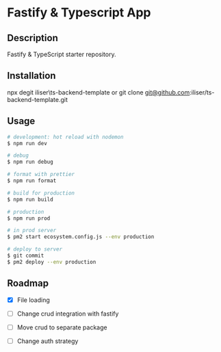 # Fastify & Typescript App

## Description

Fastify & TypeScript starter repository.

## Installation

npx degit iliser\ts-backend-template
or
git clone git@github.com:iliser/ts-backend-template.git

## Usage

```bash
# development: hot reload with nodemon
$ npm run dev

# debug
$ npm run debug

# format with prettier
$ npm run format

# build for production
$ npm run build

# production
$ npm run prod

# in prod server
$ pm2 start ecosystem.config.js --env production

# deploy to server
$ git commit
$ pm2 deploy --env production
```
## Roadmap

- [x] File loading

- [ ] Change crud integration with fastify
- [ ] Move crud to separate package
- [ ] Change auth strategy